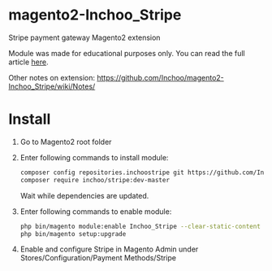 magento2-Inchoo_Stripe
======================

Stripe payment gateway Magento2 extension

Module was made for educational purposes only. You can read the full article [here](http://inchoo.net/magento-2/implementing-payment-gateway-magento-2/).

Other notes on extension: https://github.com/Inchoo/magento2-Inchoo_Stripe/wiki/Notes/

Install
=======

1. Go to Magento2 root folder

2. Enter following commands to install module:

    ```bash
    composer config repositories.inchoostripe git https://github.com/Inchoo/magento2-Inchoo_Stripe.git
    composer require inchoo/stripe:dev-master
    ```
   Wait while dependencies are updated.

3. Enter following commands to enable module:

    ```bash
    php bin/magento module:enable Inchoo_Stripe --clear-static-content
    php bin/magento setup:upgrade
    ```
4. Enable and configure Stripe in Magento Admin under Stores/Configuration/Payment Methods/Stripe


